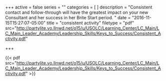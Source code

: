 +++
active = false
series = ""
categories = [
]
description = "Consistent contact and follow-through will have the greatest impact on your new Consultant and her success in her Brite Start period. "
date = "2016-11-15T15:27:07-05:00"
title = "consistent activity"
filetype = "pdf"
src="http://partylite.vo.llnwd.net/o15/u/USOLC/Learning_Center/LC_Main/LC_Main_Leader_Academy/Leadership_Skills/Keys_to_Success/Consistent_Activity.pdf"

+++

{{< pdf src="http://partylite.vo.llnwd.net/o15/u/USOLC/Learning_Center/LC_Main/LC_Main_Leader_Academy/Leadership_Skills/Keys_to_Success/Consistent_Activity.pdf" >}}
